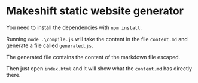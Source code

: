 # Makeshift static website generator

You need to install the dependencies with `npm install`.

Running `node .\compile.js` will take the content in the file `content.md` and generate a file called `generated.js`.

The generated file contains the content of the markdown file escaped.

Then just open `index.html` and it will show what the `content.md` has directly there.
